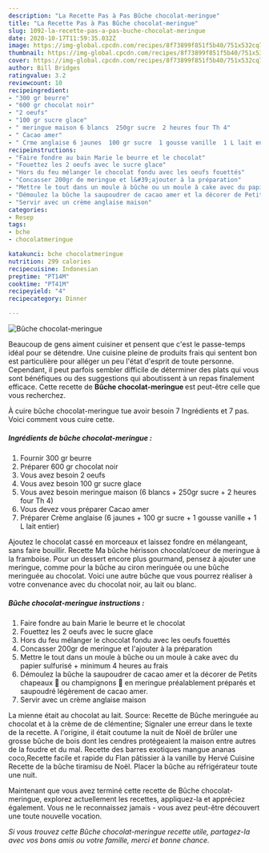```yaml
---
description: "La Recette Pas à Pas Bûche chocolat-meringue"
title: "La Recette Pas à Pas Bûche chocolat-meringue"
slug: 1092-la-recette-pas-a-pas-buche-chocolat-meringue
date: 2020-10-17T11:59:35.032Z
image: https://img-global.cpcdn.com/recipes/8f73899f851f5b40/751x532cq70/buche-chocolat-meringue-photo-principale-de-la-recette.jpg
thumbnail: https://img-global.cpcdn.com/recipes/8f73899f851f5b40/751x532cq70/buche-chocolat-meringue-photo-principale-de-la-recette.jpg
cover: https://img-global.cpcdn.com/recipes/8f73899f851f5b40/751x532cq70/buche-chocolat-meringue-photo-principale-de-la-recette.jpg
author: Bill Bridges
ratingvalue: 3.2
reviewcount: 10
recipeingredient:
- "300 gr beurre"
- "600 gr chocolat noir"
- "2 oeufs"
- "100 gr sucre glace"
- " meringue maison 6 blancs  250gr sucre  2 heures four Th 4"
- " Cacao amer"
- " Crme anglaise 6 jaunes  100 gr sucre  1 gousse vanille  1 L lait entier"
recipeinstructions:
- "Faire fondre au bain Marie le beurre et le chocolat"
- "Fouettez les 2 oeufs avec le sucre glace"
- "Hors du feu mélanger le chocolat fondu avec les oeufs fouettés"
- "Concasser 200gr de meringue et l&#39;ajouter à la préparation"
- "Mettre le tout dans un moule à bûche ou un moule à cake avec du papier sulfurisé + minimum 4 heures au frais"
- "Démoulez la bûche la saupoudrer de cacao amer et la décorer de Petits chapeaux 🎩 ou champignons 🍄 en meringue préalablement préparés et saupoudré légèrement de cacao amer."
- "Servir avec un crème anglaise maison"
categories:
- Resep
tags:
- bche
- chocolatmeringue

katakunci: bche chocolatmeringue 
nutrition: 299 calories
recipecuisine: Indonesian
preptime: "PT14M"
cooktime: "PT41M"
recipeyield: "4"
recipecategory: Dinner

---
```



![Bûche chocolat-meringue](https://img-global.cpcdn.com/recipes/8f73899f851f5b40/751x532cq70/buche-chocolat-meringue-photo-principale-de-la-recette.jpg)

Beaucoup de gens aiment cuisiner et pensent que c'est le passe-temps idéal pour se détendre. Une cuisine pleine de produits frais qui sentent bon est particulière pour alléger un peu l'état d'esprit de toute personne. Cependant, il peut parfois sembler difficile de déterminer des plats qui vous sont bénéfiques ou des suggestions qui aboutissent à un repas finalement efficace. Cette recette de <strong> Bûche chocolat-meringue </strong> est peut-être celle que vous recherchez.

<!--inarticleads1-->

À cuire bûche chocolat-meringue tue avoir besoin 7 Ingrédients et 7 pas. Voici comment vous cuire cette.

##### Ingrédients de bûche chocolat-meringue :

1. Fournir 300 gr beurre
1. Préparer 600 gr chocolat noir
1. Vous avez besoin 2 oeufs
1. Vous avez besoin 100 gr sucre glace
1. Vous avez besoin  meringue maison (6 blancs + 250gr sucre + 2 heures four Th 4)
1. Vous devez vous préparer  Cacao amer
1. Préparer  Crème anglaise (6 jaunes + 100 gr sucre + 1 gousse vanille + 1 L lait entier)


Ajoutez le chocolat cassé en morceaux et laissez fondre en mélangeant, sans faire bouillir. Recette Ma bûche hérisson chocolat/coeur de meringue à la framboise. Pour un dessert encore plus gourmand, pensez à ajouter une meringue, comme pour la bûche au ciron meringuée ou une bûche meringuée au chocolat. Voici une autre bûche que vous pourrez réaliser à votre convenance avec du chocolat noir, au lait ou blanc. 

<!--inarticleads2-->

##### Bûche chocolat-meringue instructions :

1. Faire fondre au bain Marie le beurre et le chocolat
1. Fouettez les 2 oeufs avec le sucre glace
1. Hors du feu mélanger le chocolat fondu avec les oeufs fouettés
1. Concasser 200gr de meringue et l&#39;ajouter à la préparation
1. Mettre le tout dans un moule à bûche ou un moule à cake avec du papier sulfurisé + minimum 4 heures au frais
1. Démoulez la bûche la saupoudrer de cacao amer et la décorer de Petits chapeaux 🎩 ou champignons 🍄 en meringue préalablement préparés et saupoudré légèrement de cacao amer.
1. Servir avec un crème anglaise maison


La mienne était au chocolat au lait. Source: Recette de Bûche meringuée au chocolat et à la crème de de clémentine; Signaler une erreur dans le texte de la recette. A l&#39;origine, il était coutume la nuit de Noël de brûler une grosse bûche de bois dont les cendres protégeaient la maison entre autres de la foudre et du mal. Recette des barres exotiques mangue ananas coco,Recette facile et rapide du Flan pâtissier à la vanille by Hervé Cuisine Recette de la bûche tiramisu de Noël. Placer la bûche au réfrigérateur toute une nuit. 

<!--inarticleads1-->

<p>
Maintenant que vous avez terminé cette recette de Bûche chocolat-meringue, explorez actuellement les recettes, appliquez-la et appréciez également. Vous ne le reconnaissez jamais - vous avez peut-être découvert une toute nouvelle vocation.
</p>

<p>
<i>Si vous trouvez cette Bûche chocolat-meringue recette utile, partagez-la avec vos bons amis ou votre famille, merci et bonne chance.</i>
</p>
